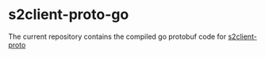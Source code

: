 # s2client-proto-go

The current repository contains the compiled go protobuf code for [s2client-proto](https://github.com/Blizzard/s2client-proto)
